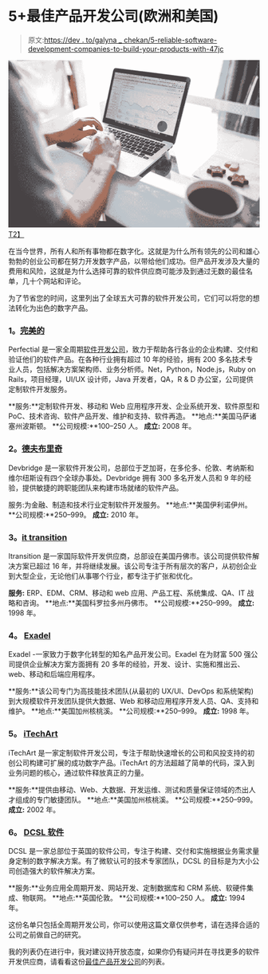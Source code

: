 # 5+最佳产品开发公司(欧洲和美国)

> 原文:[https://dev . to/galyna _ chekan/5-reliable-software-development-companies-to-build-your-products-with-47jc](https://dev.to/galyna_chekan/5-reliable-software-development-companies-to-build-your-products-with-47jc)

[![5+ Reliable Software Development Companies](img/e31b3fd23ad542bdd7f9e742cb9c4a15.png)T2】](https://res.cloudinary.com/practicaldev/image/fetch/s--ueBgLBcW--/c_limit%2Cf_auto%2Cfl_progressive%2Cq_auto%2Cw_880/https://static.pexels.com/photos/33972/pexels-photo.jpg)

在当今世界，所有人和所有事物都在数字化。这就是为什么所有领先的公司和雄心勃勃的创业公司都在努力开发数字产品，以带给他们成功。但产品开发涉及大量的费用和风险，这就是为什么选择可靠的软件供应商可能涉及到通过无数的最佳名单，几十个网站和评论。

为了节省您的时间，这里列出了全球五大可靠的软件开发公司，它们可以将您的想法转化为出色的数字产品。

### 1。[完美的](https://perfectial.com/)

Perfectial 是一家全周期[软件开发公司](https://perfectial.com/)，致力于帮助各行各业的企业构建、交付和验证他们的软件产品。在各种行业拥有超过 10 年的经验，拥有 200 多名技术专业人员，包括解决方案架构师、业务分析师。Net，Python，Node.js，Ruby on Rails，项目经理，UI/UX 设计师，Java 开发者，QA，R & D 办公室，公司提供定制软件开发服务。

**服务:**定制软件开发、移动和 Web 应用程序开发、企业系统开发、软件原型和 PoC、技术咨询、软件产品开发、维护和支持、软件再造。
**地点:**美国马萨诸塞州波斯顿。
**公司规模:**100–250 人。
**成立:** 2008 年。

### 2。[德夫布里奇](https://www.devbridge.com/)

Devbridge 是一家软件开发公司，总部位于芝加哥，在多伦多、伦敦、考纳斯和维尔纽斯设有四个全球办事处。Devbridge 拥有 300 多名开发人员和 9 年的经验，提供敏捷的跨职能团队来构建市场就绪的软件产品。

服务:为金融、制造和技术行业定制软件开发服务。
**地点:**美国伊利诺伊州。
**公司规模:**250–999。
**成立:** 2010 年。

### 3。[it transition](https://www.itransition.com/)

Itransition 是一家国际软件开发供应商，总部设在美国丹佛市。该公司提供软件解决方案已超过 16 年，并将继续发展。该公司专注于所有层次的客户，从初创企业到大型企业，无论他们从事哪个行业，都专注于扩张和优化。

**服务:** ERP、EDM、CRM、移动和 web 应用、产品工程、系统集成、QA、IT 战略和咨询。
**地点:**美国科罗拉多州丹佛市。
**公司规模:**250–999。
**成立:** 1998 年。

### 4。 [Exadel](https://exadel.com/)

Exadel -一家致力于数字化转型的知名产品开发公司。Exadel 在为财富 500 强公司提供企业解决方案方面拥有 20 多年的经验，开发、设计、实施和推出云、web、移动和后端应用程序。

**服务:**该公司专门为高技能技术团队(从最初的 UX/UI、DevOps 和系统架构)到大规模软件开发团队提供大数据、Web 和移动应用程序开发人员、QA、支持和维护。
**地点:**美国加州核桃溪。
**公司规模:**250–999。
**成立:** 1998 年。

### 5。 [iTechArt](https://www.itechart.com/)

iTechArt 是一家定制软件开发公司，专注于帮助快速增长的公司和风投支持的初创公司构建可扩展的成功数字产品。iTechArt 的方法超越了简单的代码，深入到业务问题的核心，通过软件释放真正的力量。

**服务:**提供由移动、Web、大数据、开发运维、测试和质量保证领域的杰出人才组成的专门敏捷团队。
**地点:**美国加州核桃溪。
**公司规模:**250–999。
**成立:** 2002 年。

### 6。 [DCSL 软件](https://www.dcslsoftware.com/)

DCSL 是一家总部位于英国的软件公司，专注于构建、交付和实施根据业务需求量身定制的数字解决方案。有了微软认可的技术专家团队，DCSL 的目标是为大小公司创造强大的软件解决方案。

**服务:**业务应用全周期开发、网站开发、定制数据库和 CRM 系统、软硬件集成、物联网。
**地点:**英国伦敦。
**公司规模:**100–250 人。
**成立:** 1994 年。

这份名单只包括全周期开发公司，你可以使用这篇文章仅供参考，请在选择合适的公司之前做自己的研究。

我的列表仍在进行中，我对建议持开放态度，如果你仍有疑问并在寻找更多的软件开发供应商，请看看这份[最佳产品开发公司](https://hackernoon.com/top-software-development-companies-dbd04c417087)的列表。